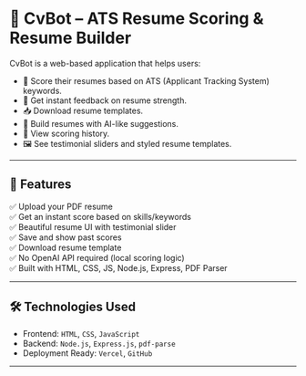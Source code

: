 # 📄 CvBot – ATS Resume Scoring & Resume Builder

CvBot is a web-based application that helps users:
- 🧠 Score their resumes based on ATS (Applicant Tracking System) keywords.
- 🎯 Get instant feedback on resume strength.
- 📥 Download resume templates.
- 💼 Build resumes with AI-like suggestions.
- 💾 View scoring history.
- 🖼️ See testimonial sliders and styled resume templates.

---

## 🚀 Features

✅ Upload your PDF resume  
✅ Get an instant score based on skills/keywords  
✅ Beautiful resume UI with testimonial slider  
✅ Save and show past scores  
✅ Download resume template  
✅ No OpenAI API required (local scoring logic)  
✅ Built with HTML, CSS, JS, Node.js, Express, PDF Parser

---

## 🛠️ Technologies Used

- Frontend: `HTML`, `CSS`, `JavaScript`
- Backend: `Node.js`, `Express.js`, `pdf-parse`
- Deployment Ready: `Vercel`, `GitHub`

---
